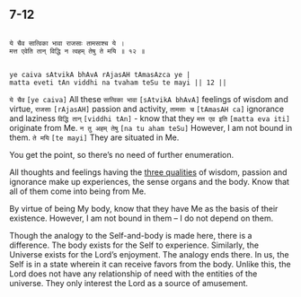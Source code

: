 ## 7-12


```shloka-sa

ये चैव सात्विका भावा राजसाः तामसाश्च ये ।
मत्त एवेति तान् विद्धि न त्वहम् तेषु ते मयि ॥ १२ ॥

```
```shloka-sa-hk

ye caiva sAtvikA bhAvA rAjasAH tAmasAzca ye |
matta eveti tAn viddhi na tvaham teSu te mayi || 12 ||

```
`ये चैव` `[ye caiva]` All these `सात्विका भावा` `[sAtvikA bhAvA]` feelings of wisdom and virtue, `राजसाः` `[rAjasAH]` passion and activity, `तामसाः च` `[tAmasAH ca]` ignorance and laziness `विद्धि तान्` `[viddhi tAn]` - know that they `मत्त एव इति` `[matta eva iti]` originate from Me. `न तु अहम् तेषु` `[na tu aham teSu]` However, I am not bound in them. `ते मयि` `[te mayi]` They are situated in Me.

You get the point, so there’s no need of further enumeration.

All thoughts and feelings having the 
[three qualities](satva_rajas_tamas)
 of wisdom, passion and ignorance make up experiences, the sense organs and the body. Know that all of them come into being from Me.

By virtue of being My body, know that they have Me as the basis of their existence. However, I am not bound in them – I do not depend on them. 

Though the analogy to the Self-and-body is made here, there is a difference. The body exists for the Self to experience. Similarly, the Universe exists for the Lord’s enjoyment. The analogy ends there. In us, the Self is in a state wherein it can receive favors from the body. Unlike this, the Lord does not have any relationship of need with the entities of the universe. They only interest the Lord as a source of amusement.


